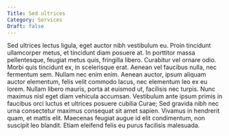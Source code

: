 ```yaml
---
Title: Sed ultrices
Category: Services
Draft: false
---
```


Sed ultrices lectus ligula, eget auctor nibh vestibulum eu. Proin tincidunt ullamcorper metus, et tincidunt diam posuere at. In porttitor massa pellentesque, feugiat metus quis, fringilla libero. Curabitur vel ornare odio. Morbi quis tincidunt ex, in scelerisque erat. Aenean vel faucibus nulla, nec fermentum sem. Nullam nec enim enim. Aenean auctor, ipsum aliquam auctor elementum, felis velit commodo lacus, nec elementum leo ex eu lorem. Nullam libero mauris, porta at euismod ut, facilisis nec turpis. Nunc maximus nisl eget diam vehicula accumsan. Vestibulum ante ipsum primis in faucibus orci luctus et ultrices posuere cubilia Curae; Sed gravida nibh nec urna consectetur maximus consequat sit amet sapien. Vivamus in hendrerit quam, et mattis elit. Maecenas feugiat augue id elit condimentum, non suscipit leo blandit. Etiam eleifend felis eu purus facilisis malesuada.
